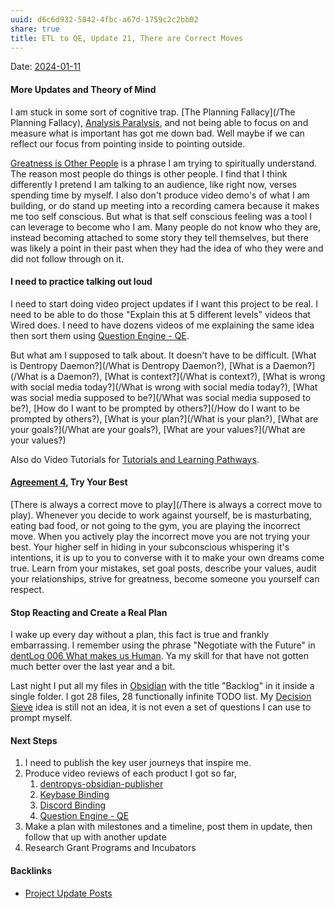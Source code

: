 ```yaml
---
uuid: d6c6d932-5842-4fbc-a67d-1759c2c2bb02
share: true
title: ETL to QE, Update 21, There are Correct Moves
---
```

Date: [2024-01-11](/2024-01-11)

#### More Updates and Theory of Mind

I am stuck in some sort of cognitive trap. [The Planning Fallacy](/The Planning Fallacy), [Analysis Paralysis](/31c46c1e-012c-4f11-85d5-843eaabe2ba1), and not being able to focus on and measure what is important has got me down bad. Well maybe if we can reflect our focus from pointing inside to pointing outside.

[Greatness is Other People](/23a54a6c-2648-4c43-aafb-c4dd66b1a9d7) is a phrase I am trying to spiritually understand. The reason most people do things is other people. I find that I think differently I pretend I am talking to an audience, like right now, verses spending time by myself. I also don't produce video demo's of what I am building, or do stand up meeting into a recording camera because it makes me too self conscious. But what is that self conscious feeling was a tool I can leverage to become who I am. Many people do not know who they are, instead becoming attached to some story they tell themselves, but there was likely a point in their past when they had the idea of who they were and did not follow through on it.

#### I need to practice talking out loud

I need to start doing video project updates if I want this project to be real. I need to be able to do those "Explain this at 5 different levels" videos that Wired does. I need to have dozens videos of me explaining the same idea then sort them using [Question Engine - QE](/cc5cc49d-f554-4f29-b31a-b8789688e6a3).

But what am I supposed to talk about. It doesn't have to be difficult. [What is Dentropy Daemon?](/What is Dentropy Daemon?), [What is a Daemon?](/What is a Daemon?), [What is context?](/What is context?), [What is wrong with social media today?](/What is wrong with social media today?), [What was social media supposed to be?](/What was social media supposed to be?), [How do I want to be prompted by others?](/How do I want to be prompted by others?), [What is your plan?](/What is your plan?), [What are your goals?](/What are your goals?), [What are your values?](/What are your values?)

Also do Video Tutorials for [Tutorials and Learning Pathways](/b554fe38-0be3-4e5e-a817-41077f5f6e69).

#### [Agreement 4](/30d15098-b195-4d4d-990e-2479fd42d62f), Try Your Best

[There is always a correct move to play](/There is always a correct move to play). Whenever you decide to work against yourself, be is masturbating, eating bad food, or not going to the gym, you are playing the incorrect move. When you actively play the incorrect move you are not trying your best. Your higher self in hiding in your subconscious whispering it's intentions, it is up to you to converse with it to make your own dreams come true. Learn from your mistakes, set goal posts, describe your values, audit your relationships, strive for greatness, become someone you yourself can respect.
#### Stop Reacting and Create a Real Plan

I wake up every day without a plan, this fact is true and frankly embarrassing. I remember using the phrase "Negotiate with the Future" in [dentLog 006 What makes us Human](/b6791906-cb7c-4d41-83a0-0871922a755d). Ya my skill for that have not gotten much better over the last year and a bit.

Last night I put all my files in [Obsidian](/f76a085e-f2c8-43bd-a852-47760f01e401) with the title "Backlog" in it inside a single folder. I got 28 files, 28 functionally infinite TODO list. My [Decision Sieve](/293e4694-14ed-45ab-8fd5-7c84fee0a2b6) idea is still not an idea, it is not even a set of questions I can use to prompt myself.

#### Next Steps

1. I need to publish the key user journeys that inspire me.
2. Produce video reviews of each product I got so far,
	1. [dentropys-obsidian-publisher](/f43d858e-c32e-4d15-bfc4-456bb7f56ceb)
	2. [Keybase Binding](/3ff1df10-10b8-4206-b9b2-3bbad4b748d5)
	3. [Discord Binding](/1c376bfd-75ef-4c0d-9e23-3680653de55f)
	4. [Question Engine - QE](/cc5cc49d-f554-4f29-b31a-b8789688e6a3)
3. Make a plan with milestones and a timeline, post them in update, then follow that up with another update
4. Research Grant Programs and Incubators

#### Backlinks

* [Project Update Posts](/4c45797f-8d43-4277-a5c1-de8df9aa7876)